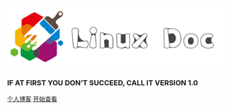 <img src="/media/linuxDoc.png">

### IF AT FIRST YOU DON’T SUCCEED, CALL IT VERSION 1.0

[个人博客](https://www.lvzhenye.club)
[开始查看](/README)
